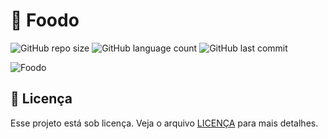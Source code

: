 # 📖 Foodo

![GitHub repo size](https://img.shields.io/github/repo-size/JaoAndre/Foodo?style=for-the-badge)
![GitHub language count](https://img.shields.io/github/languages/count/JaoAndre/Foodo?style=for-the-badge)
![GitHub last commit](https://img.shields.io/github/last-commit/JaoAndre/Foodo?color=blue&style=for-the-badge)

![Foodo](https://user-images.githubusercontent.com/59805284/168146739-20a510ee-ff3b-45f5-8d07-8e7c279e80af.png)

## 📝 Licença

Esse projeto está sob licença. Veja o arquivo [LICENÇA](https://github.com/JaoAndre/Foodo/blob/main/LICENSE) para mais detalhes.
